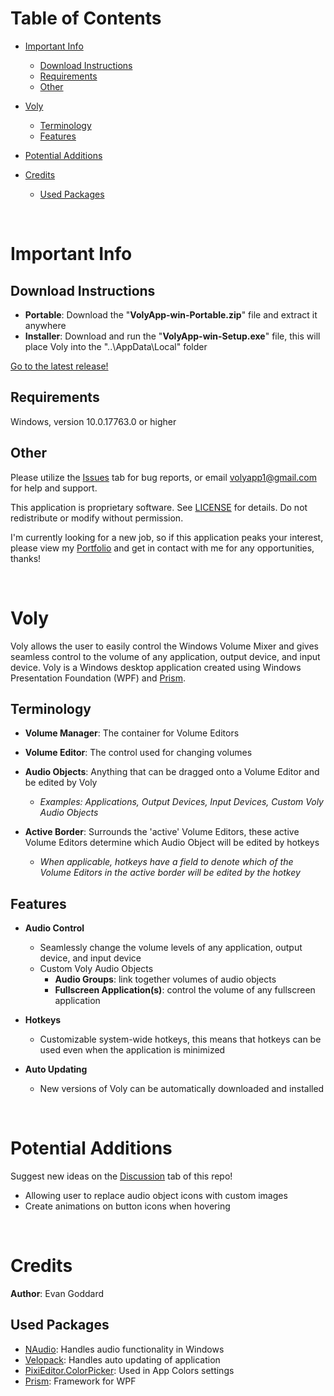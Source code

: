 # Table of Contents

- [Important Info](#important-info)
	- [Download Instructions](#download-instructions)
	- [Requirements](#requirements)
	- [Other](#other)

- [Voly](#voly)
	- [Terminology](#terminology)
	- [Features](#features)

- [Potential Additions](#potential-additions)

- [Credits](#credits)
	- [Used Packages](#used-packages)

<br/>


# Important Info

## Download Instructions

- **Portable**: Download the "**VolyApp-win-Portable.zip**" file and extract it anywhere
- **Installer**: Download and run the "**VolyApp-win-Setup.exe**" file, this will place Voly into the "..\AppData\Local\" folder

[Go to the latest release!](https://github.com/BattleFrog99/Voly-Releases/releases)

## Requirements

Windows, version 10.0.17763.0 or higher

## Other

Please utilize the [Issues](https://github.com/BattleFrog99/Voly-Releases/issues) tab for bug reports, or email [volyapp1@gmail.com](mailto:volyapp1@gmail.com) for help and support.

This application is proprietary software. See [LICENSE](LICENSE.txt) for details. Do not redistribute or modify without permission.

I'm currently looking for a new job, so if this application peaks your interest, please view my [Portfolio](https://evan-goddard.github.io/eg-portfolio/) and get in contact with me for any opportunities, thanks!

<br/>


# Voly

Voly allows the user to easily control the Windows Volume Mixer and gives seamless control to the volume of any application, output device, and input device. Voly is a Windows desktop application created using Windows Presentation Foundation (WPF) and [Prism](https://github.com/PrismLibrary/Prism).

## Terminology
- **Volume Manager**: The container for Volume Editors

- **Volume Editor**: The control used for changing volumes

- **Audio Objects**: Anything that can be dragged onto a Volume Editor and be edited by Voly
	- _Examples: Applications, Output Devices, Input Devices, Custom Voly Audio Objects_

- **Active Border**: Surrounds the 'active' Volume Editors, these active Volume Editors determine which Audio Object will be edited by hotkeys
	- _When applicable, hotkeys have a field to denote which of the Volume Editors in the active border will be edited by the hotkey_

## Features

- **Audio Control**
	- Seamlessly change the volume levels of any application, output device, and input device
	- Custom Voly Audio Objects
		- **Audio Groups**: link together volumes of audio objects
		- **Fullscreen Application(s)**: control the volume of any fullscreen application

- **Hotkeys**
	- Customizable system-wide hotkeys, this means that hotkeys can be used even when the application is minimized

- **Auto Updating**
	- New versions of Voly can be automatically downloaded and installed

<br/>


# Potential Additions

Suggest new ideas on the [Discussion](https://github.com/BattleFrog99/Voly-Releases/discussions) tab of this repo!

- Allowing user to replace audio object icons with custom images
- Create animations on button icons when hovering

<br/>


# Credits

**Author**: Evan Goddard

## Used Packages
- [NAudio](https://github.com/naudio/NAudio): Handles audio functionality in Windows
- [Velopack](https://velopack.io/): Handles auto updating of application
- [PixiEditor.ColorPicker](https://github.com/PixiEditor/ColorPicker): Used in App Colors settings
- [Prism](https://github.com/PrismLibrary/Prism): Framework for WPF